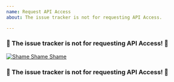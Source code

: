```yaml
---
name: Request API Access
about: The issue tracker is not for requesting API Access.

---
```


### 🚫 The issue tracker is not for requesting API Access! 🚫

[![Shame Shame Shame](https://render.bitstrips.com/v2/cpanel/4600845d-bfd9-49e9-9a0b-e707b04a9703-300b026b-7eff-4e58-ad8e-bed39f8d2d38-v1.png?transparent=1&palette=1)](https://github.com/TimothyCole/socialblade-go/issues)

### 🚫 The issue tracker is not for requesting API Access! 🚫